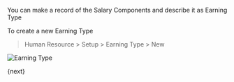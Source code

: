 You can make a record of the Salary Components and describe it as Earning Type

To create a new Earning Type

> Human Resource > Setup > Earning Type > New

<img class="screenshot" alt="Earning Type" src="/assets/manual_erpnext_com/img/human-resources/earning-type.png">


{next}
